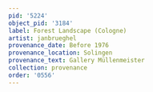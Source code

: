 ```yaml
---
pid: '5224'
object_pid: '3184'
label: Forest Landscape (Cologne)
artist: janbrueghel
provenance_date: Before 1976
provenance_location: Solingen
provenance_text: Gallery Müllenmeister
collection: provenance
order: '0556'
---
```

